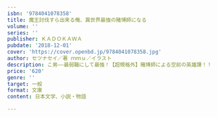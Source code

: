 ```yaml
---
isbn: '9784041078358'
title: 魔王討伐すら出来る俺、異世界最強の賭博師になる
volume: ''
series: ''
publisher: ＫＡＤＯＫＡＷＡ
pubdate: '2018-12-01'
cover: 'https://cover.openbd.jp/9784041078358.jpg'
author: セツナセイ／著 ｍｍｕ／イラスト
description: こ男――最弱職にして最強！【超規格外】賭博師による空前の英雄譚！！
price: '620'
genre: ''
target: 一般
format: 文庫
content: 日本文学、小説・物語

---
```

